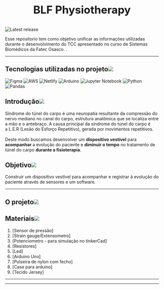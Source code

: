 <h1 align="center" style="display: block; font-size: 2.5em; font-weight: bold; margin-block-start: 1em; margin-block-end: 1em;">
  <br><br><strong>BLF Physiotherapy</strong>
</h1>

![Latest release](https://img.shields.io/github/v/release/aregtech/areg-sdk?label=%20%F0%9F%93%A3%20Latest%20release&style=flat&logoColor=b0c0c0&labelColor=363D44)

Esse repositorio tem como objetivo unificar as informações utilizadas durante o desenvolvimento do TCC apresentado no curso de Sistemas Biomédicos da Fatec Osasco.
.

---
## Tecnologias utilizadas no projeto[![](./docs/img/pin.svg)](#project-status)

![Figma](https://img.shields.io/badge/figma-%23F24E1E.svg?style=for-the-badge&logo=figma&logoColor=white)
![AWS](https://img.shields.io/badge/AWS-%23FF9900.svg?style=for-the-badge&logo=amazon-aws&logoColor=white)
![Netlify](https://img.shields.io/badge/netlify-%23000000.svg?style=for-the-badge&logo=netlify&logoColor=#00C7B7)
![Arduino](https://img.shields.io/badge/-Arduino-00979D?style=for-the-badge&logo=Arduino&logoColor=white)
![Jupyter Notebook](https://img.shields.io/badge/jupyter-%23FA0F00.svg?style=for-the-badge&logo=jupyter&logoColor=white)
![Python](https://img.shields.io/badge/python-3670A0?style=for-the-badge&logo=python&logoColor=ffdd54)
![Pandas](https://img.shields.io/badge/pandas-%23150458.svg?style=for-the-badge&logo=pandas&logoColor=white)

## Introdução[![](./docs/img/pin.svg)](#introduction)

Síndrome do túnel do carpo é uma neuropatia resultante da compressão do nervo mediano no canal do carpo, estrutura anatômica que se localiza entre a mão e o antebraço.
A causa principal da síndrome do túnel do carpo é a L.E.R (Lesão do Esforço Repetitivo), gerada por movimentos repetitivos.<br><br>
Deste modo buscamos desenvolver um **dispositivo vestível** para **acompanhar** a evolução do paciente e **diminuir o tempo** no tratamento de túnel do carpo **durante a fisioterapia**. 



## Objetivo[![](./docs/img/pin.svg)](#motivation)

Construir um dispositivo vestível para acompanhar e registrar à evolução do paciente através de sensores e um software.

---

## O projeto[![](./docs/img/pin.svg)](#more-than-embedded)

## Materiais[![](./docs/img/pin.svg)](#table-of-contents)
1. [Sensor de pressão]
2. [Strain gauge/Extensometro]
3. [Potenciometro - para simulação no tinkerCad]
4. [Resistores]
5. [Led]
6. [Arduino Uno]
7. [Pulseira de nylon com fecho]
8. [Case para arduino]
9. [Tecido Jersey]

---
---
